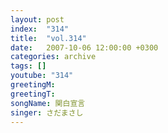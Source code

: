 ```yaml
---
layout: post
index:  "314"
title:  "vol.314"
date:   2007-10-06 12:00:00 +0300
categories: archive
tags: []
youtube: "314"
greetingM: 
greetingT: 
songName: 関白宣言
singer: さだまさし
---
```

